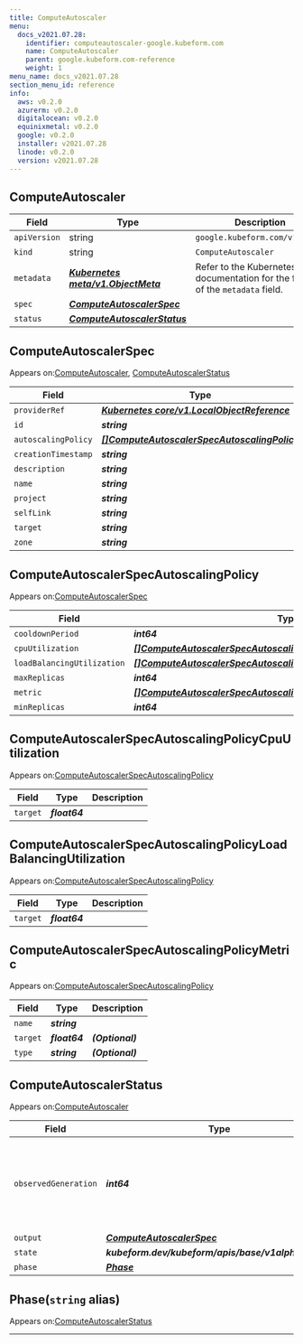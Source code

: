 ```yaml
---
title: ComputeAutoscaler
menu:
  docs_v2021.07.28:
    identifier: computeautoscaler-google.kubeform.com
    name: ComputeAutoscaler
    parent: google.kubeform.com-reference
    weight: 1
menu_name: docs_v2021.07.28
section_menu_id: reference
info:
  aws: v0.2.0
  azurerm: v0.2.0
  digitalocean: v0.2.0
  equinixmetal: v0.2.0
  google: v0.2.0
  installer: v2021.07.28
  linode: v0.2.0
  version: v2021.07.28
---
```


## ComputeAutoscaler
| Field | Type | Description |
| ------ | ----- | ----------- |
| `apiVersion` | string | `google.kubeform.com/v1alpha1` |
|    `kind` | string | `ComputeAutoscaler` |
| `metadata` | ***[Kubernetes meta/v1.ObjectMeta](https://v1-18.docs.kubernetes.io/docs/reference/generated/kubernetes-api/v1.18/#objectmeta-v1-meta)***|Refer to the Kubernetes API documentation for the fields of the `metadata` field.|
| `spec` | ***[ComputeAutoscalerSpec](#computeautoscalerspec)***||
| `status` | ***[ComputeAutoscalerStatus](#computeautoscalerstatus)***||
## ComputeAutoscalerSpec

Appears on:[ComputeAutoscaler](#computeautoscaler), [ComputeAutoscalerStatus](#computeautoscalerstatus)

| Field | Type | Description |
| ------ | ----- | ----------- |
| `providerRef` | ***[Kubernetes core/v1.LocalObjectReference](https://v1-18.docs.kubernetes.io/docs/reference/generated/kubernetes-api/v1.18/#localobjectreference-v1-core)***||
| `id` | ***string***||
| `autoscalingPolicy` | ***[[]ComputeAutoscalerSpecAutoscalingPolicy](#computeautoscalerspecautoscalingpolicy)***||
| `creationTimestamp` | ***string***| ***(Optional)*** |
| `description` | ***string***| ***(Optional)*** |
| `name` | ***string***||
| `project` | ***string***| ***(Optional)*** |
| `selfLink` | ***string***| ***(Optional)*** |
| `target` | ***string***||
| `zone` | ***string***| ***(Optional)*** |
## ComputeAutoscalerSpecAutoscalingPolicy

Appears on:[ComputeAutoscalerSpec](#computeautoscalerspec)

| Field | Type | Description |
| ------ | ----- | ----------- |
| `cooldownPeriod` | ***int64***| ***(Optional)*** |
| `cpuUtilization` | ***[[]ComputeAutoscalerSpecAutoscalingPolicyCpuUtilization](#computeautoscalerspecautoscalingpolicycpuutilization)***| ***(Optional)*** |
| `loadBalancingUtilization` | ***[[]ComputeAutoscalerSpecAutoscalingPolicyLoadBalancingUtilization](#computeautoscalerspecautoscalingpolicyloadbalancingutilization)***| ***(Optional)*** |
| `maxReplicas` | ***int64***||
| `metric` | ***[[]ComputeAutoscalerSpecAutoscalingPolicyMetric](#computeautoscalerspecautoscalingpolicymetric)***| ***(Optional)*** |
| `minReplicas` | ***int64***||
## ComputeAutoscalerSpecAutoscalingPolicyCpuUtilization

Appears on:[ComputeAutoscalerSpecAutoscalingPolicy](#computeautoscalerspecautoscalingpolicy)

| Field | Type | Description |
| ------ | ----- | ----------- |
| `target` | ***float64***||
## ComputeAutoscalerSpecAutoscalingPolicyLoadBalancingUtilization

Appears on:[ComputeAutoscalerSpecAutoscalingPolicy](#computeautoscalerspecautoscalingpolicy)

| Field | Type | Description |
| ------ | ----- | ----------- |
| `target` | ***float64***||
## ComputeAutoscalerSpecAutoscalingPolicyMetric

Appears on:[ComputeAutoscalerSpecAutoscalingPolicy](#computeautoscalerspecautoscalingpolicy)

| Field | Type | Description |
| ------ | ----- | ----------- |
| `name` | ***string***||
| `target` | ***float64***| ***(Optional)*** |
| `type` | ***string***| ***(Optional)*** |
## ComputeAutoscalerStatus

Appears on:[ComputeAutoscaler](#computeautoscaler)

| Field | Type | Description |
| ------ | ----- | ----------- |
| `observedGeneration` | ***int64***| ***(Optional)*** Resource generation, which is updated on mutation by the API Server.|
| `output` | ***[ComputeAutoscalerSpec](#computeautoscalerspec)***| ***(Optional)*** |
| `state` | ***kubeform.dev/kubeform/apis/base/v1alpha1.State***| ***(Optional)*** |
| `phase` | ***[Phase](#phase)***| ***(Optional)*** |
## Phase(`string` alias)

Appears on:[ComputeAutoscalerStatus](#computeautoscalerstatus)

---
